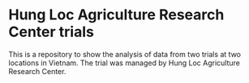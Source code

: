 # Hung Loc Agriculture Research Center trials

This is a repository to show the analysis of data from two trials at two locations in Vietnam. The trial was managed by  Hung Loc Agriculture Research Center. 
